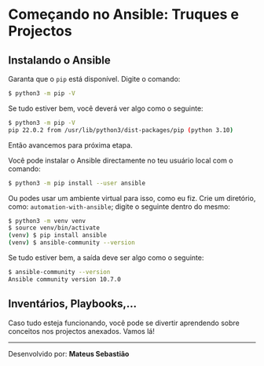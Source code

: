 # Começando no Ansible: Truques e Projectos

## Instalando o Ansible

Garanta que o `pip` está disponível. Digite o comando: 

```bash
$ python3 -m pip -V
```

Se tudo estiver bem, você deverá ver algo como o seguinte:

```bash
$ python3 -m pip -V
pip 22.0.2 from /usr/lib/python3/dist-packages/pip (python 3.10)
```

Então avancemos para próxima etapa.

Você pode instalar o Ansible directamente no teu usuário local com o comando:

```bash
$ python3 -m pip install --user ansible
```

Ou podes usar um ambiente virtual para isso, como eu fiz. Crie um diretório, como: `automation-with-ansible`; digite o seguinte dentro do mesmo:

```bash
$ python3 -m venv venv
$ source venv/bin/activate
(venv) $ pip install ansible
(venv) $ ansible-community --version
```

Se tudo estiver bem, a saída deve ser algo como o seguinte:

```bash
$ ansible-community --version
Ansible community version 10.7.0
```

## Inventários, Playbooks,...

Caso tudo esteja funcionando, você pode se divertir aprendendo sobre conceitos nos projectos anexados. Vamos lá!

***
Desenvolvido por: **Mateus Sebastião**